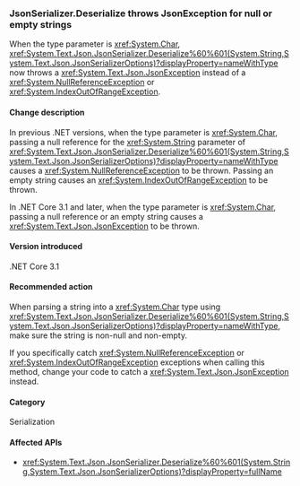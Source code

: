 ### JsonSerializer.Deserialize throws JsonException for null or empty strings

When the type parameter is <xref:System.Char>, <xref:System.Text.Json.JsonSerializer.Deserialize%60%601(System.String,System.Text.Json.JsonSerializerOptions)?displayProperty=nameWithType> now throws a <xref:System.Text.Json.JsonException> instead of a <xref:System.NullReferenceException> or <xref:System.IndexOutOfRangeException>.

#### Change description

In previous .NET versions, when the type parameter is <xref:System.Char>, passing a null reference for the <xref:System.String> parameter of <xref:System.Text.Json.JsonSerializer.Deserialize%60%601(System.String,System.Text.Json.JsonSerializerOptions)?displayProperty=nameWithType> causes a <xref:System.NullReferenceException> to be thrown. Passing an empty string causes an <xref:System.IndexOutOfRangeException> to be thrown.

In .NET Core 3.1 and later, when the type parameter is <xref:System.Char>, passing a null reference or an empty string causes a <xref:System.Text.Json.JsonException> to be thrown.

#### Version introduced

.NET Core 3.1

#### Recommended action

When parsing a string into a <xref:System.Char> type using <xref:System.Text.Json.JsonSerializer.Deserialize%60%601(System.String,System.Text.Json.JsonSerializerOptions)?displayProperty=nameWithType>, make sure the string is non-null and non-empty.

If you specifically catch <xref:System.NullReferenceException> or <xref:System.IndexOutOfRangeException> exceptions when calling this method, change your code to catch a <xref:System.Text.Json.JsonException> instead.

#### Category

Serialization

#### Affected APIs

- <xref:System.Text.Json.JsonSerializer.Deserialize%60%601(System.String,System.Text.Json.JsonSerializerOptions)?displayProperty=fullName>

<!--

#### Affected APIs

- `M:System.Text.Json.JsonSerializer.Deserialize``1(System.String,System.Text.Json.JsonSerializerOptions)`

-->

